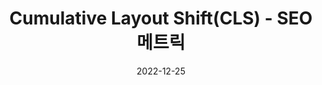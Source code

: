 ---
title: 'Cumulative Layout Shift(CLS) - SEO 메트릭'
category: 'Browser'
excerpt: ''
description: 'CLS 개선으로 구글 검색 엔진에 탑승하기'
tags: 'Core Web Vitals, CLS, 구글 검색 엔진, SEO'
date: '2022-12-25'
---